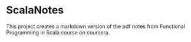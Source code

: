 # ScalaNotes
This project creates a markdown version of the pdf notes from Functional Programming in Scala course on coursera. 
